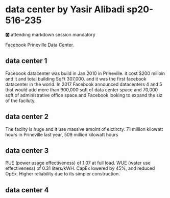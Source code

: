 # data center by Yasir Alibadi sp20-516-235

:o2: attending markdown session mandatory

Facebook Prineville Data Center. 

## data center 1

Facebook datacenter was build in Jan 2010 in Prineville. it cost $200 milloin and it and total building SqFt 307,000. and it was the first facebook datacenter in the world. In 2017 Facebook announced datacenters 4 and 5 that would add more than 900,000 sqft of data center space and 70,000 sqft of administrative office space.and Facebook looking to expand the siz of the faciluty. 

## data center 2

The facilty is huge and it use massive amoint of elctircty. 71 million kilowatt hours in Prineville last year, 509 million kilowatt hours

## data center 3

PUE (power usage effectiveness) of 1.07 at full load. 
WUE (water use effectiveness) of 0.31 liters/kWH.
CapEx lowered by 45%, and reduced OpEx.
Higher reliability due to its simpler construction.

## data center 4
